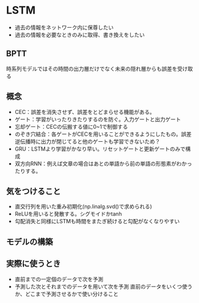 # LSTM
- 過去の情報をネットワーク内に保尊したい
- 過去の情報を必要なときのみに取得、書き換えをしたい

## BPTT
時系列モデルではその時間の出力層だけでなく未来の隠れ層からも誤差を受け取る

## 概念
- CEC：誤差を消失させず、誤差をとどまらせる機能がある。
- ゲート：学習がいったりきたりするのを防ぐ。入力ゲートと出力ゲート
- 忘却ゲート：CECの伝搬する値に0~1で制御する
- のぞき穴結合：各ゲートがCECを用いることができるようにしたもの。誤差逆伝播時に出力が閉じてると他のゲートも学習できないため？
- GRU：LSTMより学習がかなり早い。リセットゲートと更新ゲートのみで構成
- 双方向RNN：例えば文章の場合はあとの単語から前の単語の形態素がわかったりする。

## 気をつけること
- 直交行列を用いた重み初期化(np.linalg.svd()で求められる)
- ReLUを用いると発散する。シグモイドかtanh
- 勾配消失と同様にLSTMも時間をまたぎ続けると勾配がなくなりやすい

## モデルの構築

## 実際に使うとき
- 直前までの一定個のデータで次を予測
- 予測した次とそれまでのデータを用いて次を予測
直前のデータをいくつ使うか、どこまで予測させるかで使い分けること
